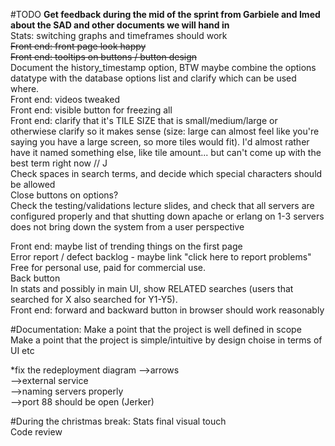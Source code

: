 #TODO
<b>Get feedback during the mid of the sprint from Garbiele and Imed about the SAD and other documents we will hand in</b><br />
Stats: switching graphs and timeframes should work<br />
<s>Front end: front page look happy</s><br />
<s>Front end: tooltips on buttons / button design</s><br />
Document the history_timestamp option, BTW maybe combine the options datatype with the database options list and clarify which can be used where.<br />
Front end: videos tweaked<br />
Front end: visible button for freezing all<br />
Front end: clarify that it's TILE SIZE that is small/medium/large or otherwiese clarify so it makes sense (size: large can almost feel like you're saying you have a large screen, so more tiles would fit). I'd almost rather have it named something else, like tile amount... but can't come up with the best term right now // J<br />
Check spaces in search terms, and decide which special characters should be allowed<br />
Close buttons on options?<br />
Check the testing/validations lecture slides, and check that all servers are configured properly and that shutting down apache or erlang on 1-3 servers does not bring down the system from a user perspective<br />

Front end: maybe list of trending things on the first page<br />
Error report / defect backlog - maybe link "click here to report problems"<br />
Free for personal use, paid for commercial use.<br />
Back button<br />
In stats and possibly in main UI, show RELATED searches (users that searched for X also searched for Y1-Y5).<br />
Front end: forward and backward button in browser should work reasonably<br />

#Documentation:
Make a point that the project is well defined in scope<br />
Make a point that the project is simple/intuitive by design choise in terms of UI etc<br />

*fix the redeployment diagram 
-->arrows<br /> 
-->external service<br />
-->naming servers properly <br />
-->port 88 should be open (Jerker) <br />

#During the christmas break:
Stats final visual touch<br />
Code review <br/>
